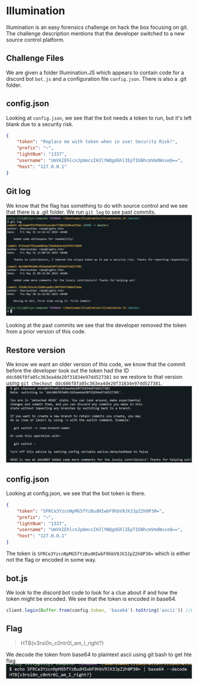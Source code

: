 # Illumination

Illumination is an easy forensics challenge on hack the box focusing on git. The challenge description mentions that the developer switched to a new source control platform.

## Challenge Files

We are given a folder Illumination.JS which appears to contain code for a discord bot `bot.js` and a configuration file `config.json`. There is also a .git folder.

## config.json

Looking at `config.json`, we see that the bot needs a token to run, but it's left blank due to a security risk.

```Json
{
	"token": "Replace me with token when in use! Security Risk!",
	"prefix": "~",
	"lightNum": "1337",
	"username": "UmVkIEhlcnJpbmcsIHJlYWQgdGhlIEpTIGNhcmVmdWxseQ==",
	"host": "127.0.0.1"
}
```

## Git log

We know that the flag has something to do wtih source control and we see that there is a .git folder. We run `git log` to see past commits.
![Git Logs](log.png)

Looking at the past commits we see that the developer removed the token from a prior version of this code.

## Restore version

We know we want an older version of this code, we know that the commit before the developer took out the token had the ID `ddc606f8fa05c363ea4de20f31834e97dd527381` so we restore to that version using `git checkout ddc606f8fa05c363ea4de20f31834e97dd527381`.
![Restore version](checkout.png)

## config.json

Looking at config.json, we see that the bot token is there.

```Json
{
	"token": "SFRCe3YzcnNpMG5fYzBudHIwbF9hbV9JX3JpZ2h0P30=",
	"prefix": "~",
	"lightNum": "1337",
	"username": "UmVkIEhlcnJpbmcsIHJlYWQgdGhlIEpTIGNhcmVmdWxseQ==",
	"host": "127.0.0.1"
}
```

The token is `SFRCe3YzcnNpMG5fYzBudHIwbF9hbV9JX3JpZ2h0P30=` which is either not the flag or encoded in some way.

## bot.js

We look to the discord bot code to look for a clue about if and how the token might be encoded. We see that the token is encoded in base64.

```Javascript
client.login(Buffer.from(config.token, 'base64').toString('ascii')) //Login with secret token
```

## Flag
> HTB{v3rsi0n_c0ntr0l_am_I_right?}

We decode the token from base64 to plaintext ascii using git bash to get hte flag
![flag](flag.png)
